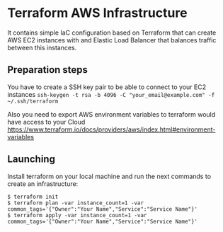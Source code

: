 # Terraform AWS Infrastructure

It contains simple IaC configuration based on Terraform that can create AWS EC2 instances with and Elastic Load Balancer that balances traffic between this instances.

## Preparation steps
You have to create a SSH key pair to be able to connect to your EC2 instances
`ssh-keygen -t rsa -b 4096 -C "your_email@example.com" -f ~/.ssh/terraform`

Also you need to export AWS environment variables to terraform would have access to your Cloud
https://www.terraform.io/docs/providers/aws/index.html#environment-variables

## Launching
Install terraform on your local machine and run the next commands to create an infrastructure:
```
$ terraform init
$ terraform plan -var instance_count=1 -var common_tags='{"Owner":"Your Name","Service":"Service Name"}'
$ terraform apply -var instance_count=1 -var common_tags='{"Owner":"Your Name","Service":"Service Name"}'
```
